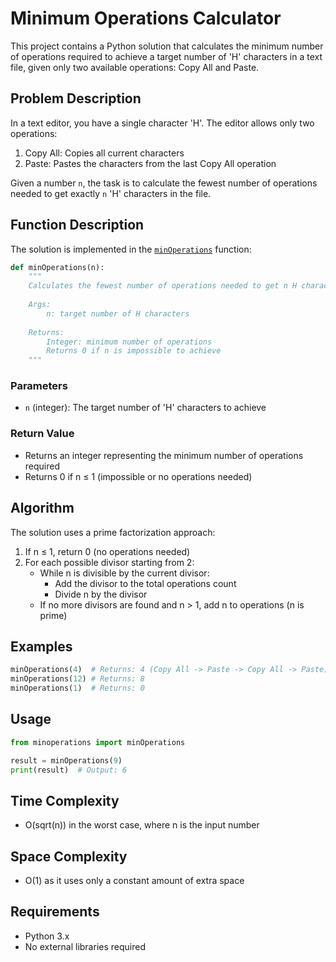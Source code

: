 # Minimum Operations Calculator

This project contains a Python solution that calculates the minimum number of operations required to achieve a target number of 'H' characters in a text file, given only two available operations: Copy All and Paste.

## Problem Description

In a text editor, you have a single character 'H'. The editor allows only two operations:
1. Copy All: Copies all current characters
2. Paste: Pastes the characters from the last Copy All operation

Given a number `n`, the task is to calculate the fewest number of operations needed to get exactly `n` 'H' characters in the file.

## Function Description

The solution is implemented in the [`minOperations`](0-minoperations.py) function:

```python
def minOperations(n):
    """
    Calculates the fewest number of operations needed to get n H characters
    
    Args:
        n: target number of H characters
        
    Returns:
        Integer: minimum number of operations
        Returns 0 if n is impossible to achieve
    """
```

### Parameters
- `n` (integer): The target number of 'H' characters to achieve

### Return Value
- Returns an integer representing the minimum number of operations required
- Returns 0 if n ≤ 1 (impossible or no operations needed)

## Algorithm

The solution uses a prime factorization approach:
1. If n ≤ 1, return 0 (no operations needed)
2. For each possible divisor starting from 2:
   - While n is divisible by the current divisor:
     - Add the divisor to the total operations count
     - Divide n by the divisor
   - If no more divisors are found and n > 1, add n to operations (n is prime)

## Examples

```python
minOperations(4)  # Returns: 4 (Copy All -> Paste -> Copy All -> Paste)
minOperations(12) # Returns: 8
minOperations(1)  # Returns: 0
```

## Usage

```python
from minoperations import minOperations

result = minOperations(9)
print(result)  # Output: 6
```

## Time Complexity
- O(sqrt(n)) in the worst case, where n is the input number

## Space Complexity
- O(1) as it uses only a constant amount of extra space

## Requirements
- Python 3.x
- No external libraries required